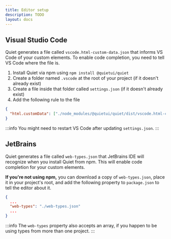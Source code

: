 ```yaml
---
title: Editor setup
description: TODO
layout: docs
---
```


## Visual Studio Code

Quiet generates a file called `vscode.html-custom-data.json` that informs VS Code of your custom elements. To enable code completion, you need to tell VS Code where the file is.

1. Install Quiet via npm using `npm install @quietui/quiet`
2. Create a folder named `.vscode` at the root of your project (if it doesn't already exist)
3. Create a file inside that folder called `settings.json` (if it doesn't already exist)
4. Add the following rule to the file

```json
{
  "html.customData": ["./node_modules/@quietui/quiet/dist/vscode.html-custom-data.json"]
}
```

:::info
You might need to restart VS Code after updating `settings.json`.
:::


## JetBrains

Quiet generates a file called `web-types.json` that JetBrains IDE will recognize when you install Quiet from npm. This will enable code completion for your custom elements.

**If you're not using npm,** you can download a copy of `web-types.json`, place it in your project's root, and add the following property to `package.json` to tell the editor about it.

```json
{
  ...
  "web-types": "./web-types.json"
  ...
}
```

:::info
The `web-types` property also accepts an array, if you happen to be using types from more than one project.
:::
